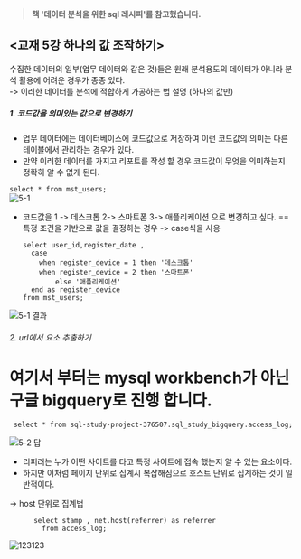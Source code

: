 > **책 '데이터 분석을 위한 sql 레시피'를 참고했습니다.**

## <교재 5강 하나의 값 조작하기>

수집한 데이터의 일부(업무 데이터와 같은 것)들은 원래 분석용도의 데이터가 아니라 분석 활용에 어려운 경우가 종종 있다. <br>
 -> 이러한 데이터를 분석에 적합하게 가공하는 법 설명 (하나의 값만)


##### 1. 코드값을 의미있는 값으로 변경하기
  * 업무 데이터에는 데이터베이스에 코드값으로 저장하여 이런 코드값의 의미는 다른 테이블에서 관리하는 경우가 있다. 
  * 만약 이러한 데이터를 가지고 리포트를 작성 할 경우 코드값이 무엇을 의미하는지 정확히 알 수 없게 된다.

``` select * from mst_users; ```
<br> ![5-1](https://user-images.githubusercontent.com/113004818/215972143-d0aed428-1324-48eb-805b-4aeb2fb4b860.PNG)
  * 코드값을 1 -> 데스크톱 2-> 스마트폰 3-> 애플리케이션 으로 변경하고 싶다.  ==특정 조건을 기반으로 값을 결정하는 경우 -> case식을 사용


        select user_id,register_date ,
          case        
            when register_device = 1 then '데스크톱'
            when register_device = 2 then '스마트폰'
                else '애플리케이션'
          end as register_device
        from mst_users;
![5-1 결과](https://user-images.githubusercontent.com/113004818/215972618-a2c37be0-6fda-44e3-bd28-a5d7a8e35586.PNG)


###### 2. url에서 요소 추출하기
# 여기서 부터는 mysql workbench가 아닌 구글 bigquery로 진행 합니다.
     select * from sql-study-project-376507.sql_study_bigquery.access_log;
![5-2 답](https://user-images.githubusercontent.com/113004818/215992211-0c6eb81c-ae6f-4cb5-ac5e-a4201b958461.PNG)

  * 리퍼러는 누가 어떤 사이트를 타고 특정 사이트에 접속 했는지 알 수 있는 요소이다. 
  * 하지만 이처럼 페이지 단위로 집계시 복잡해짐으로 호스트 단위로 집계하는 것이 일반적이다.

-> host 단위로 집계법

          select stamp , net.host(referrer) as referrer
            from access_log;
            
 ![123123](https://user-images.githubusercontent.com/113004818/215995265-8c75b6ed-ad8c-4635-a3df-515685dfa638.PNG)

        
